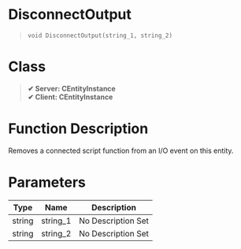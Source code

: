 # DisconnectOutput
> `void DisconnectOutput(string_1, string_2)`
# Class
> __✔ Server: CEntityInstance__  
> __✔ Client: CEntityInstance__  
# Function Description
Removes a connected script function from an I/O event on this entity.
# Parameters
Type|Name|Description
--|--|--
string|string_1|No Description Set
string|string_2|No Description Set
